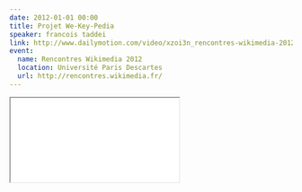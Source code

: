 ```yaml
---
date: 2012-01-01 00:00
title: Projet We-Key-Pedia
speaker: francois taddei
link: http://www.dailymotion.com/video/xzoi3n_rencontres-wikimedia-2012-we-key-pedia-franc-ois-taddei_tech
event:
  name: Rencontres Wikimedia 2012
  location: Université Paris Descartes
  url: http://rencontres.wikimedia.fr/
---
```


<iframe class="embed-responsive-item" src="//www.dailymotion.com/embed/video/xzoi3n" allowfullscreen></iframe>
